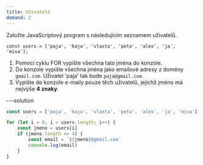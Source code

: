 ```yaml
---
title: Uživatelé
demand: 2
---
```


Založte JavaScriptový program s následujícím seznamem uživatelů.

```
const users = ['paja', 'kaja', 'vlasta', 'peta', 'alex', 'ja', 'misa'];
```

1. Pomocí cyklu FOR vypište všechna tato jména do konzole.
1. Do konzole vypište všechna jména jako emailové adresy z domény `gmail.com`. Uživatel 'paja' tak bude `paja@gmail.com`.
1. Vypište do konzole e-maily pouze těch uživatelů, jejichž jméno má nejvýše **4 znaky**.

---solution

```js
const users = ['paja', 'kaja', 'vlasta', 'peta', 'alex', 'ja', 'misa']

for (let i = 0; i < users.length; i++) {
	const jmeno = users[i]
	if (jmeno.length <= 4) {
		const email = `${jmeno}@gmail.com`
		console.log(email)
	}
}
```
